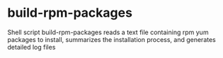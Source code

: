 # build-rpm-packages
Shell script build-rpm-packages reads a text file containing rpm yum packages to install, summarizes the installation process, and generates detailed log files
